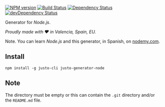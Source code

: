 [![NPM version](http://img.shields.io/npm/v/justo-generator-node.svg)](https://www.npmjs.org/package/justo-generator-node)
[![Build Status](https://travis-ci.org/justojsg/justo-generator-node.svg?branch=master)](https://travis-ci.org/justojsg/justo-generator-node)
[![Dependency Status](https://david-dm.org/justojsg/justo-generator-node.svg)](https://david-dm.org/justojsg/justo-generator-node)
[![devDependency Status](https://david-dm.org/justojsg/justo-generator-node/dev-status.svg)](https://david-dm.org/justojsg/justo-generator-node#info=devDependencies)

Generator for *Node.js*.

*Proudly made with ♥ in Valencia, Spain, EU.*

Note. You can learn *Node.js* and this generator, in Spanish, on [nodemy.com](http://nodemy.com).

## Install

```
npm install -g justo-cli justo-generator-node
```

## Note

The directory must be empty or this can contain the `.git` directory and/or the `README.md` file.
